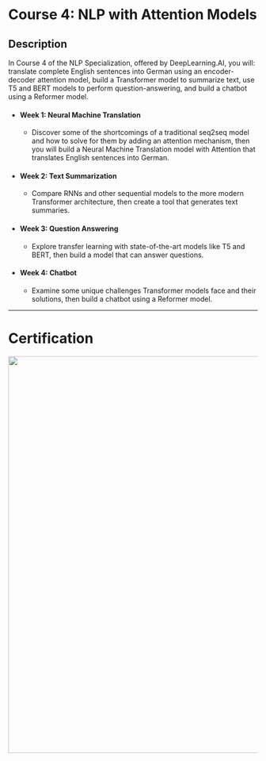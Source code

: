 # Course 4: NLP with Attention Models

## Description
In Course 4 of the NLP Specialization, offered by DeepLearning.AI, you will: translate complete English sentences into German using an encoder-decoder attention model, build a Transformer model to summarize text, use T5 and BERT models to perform question-answering, and build a chatbot using a Reformer model.

- #### Week 1: Neural Machine Translation
	- Discover some of the shortcomings of a traditional seq2seq model and how to solve for them by adding an attention mechanism, then you will build a Neural Machine Translation model with Attention that translates English sentences into German.
- #### Week 2: Text Summarization 
	- Compare RNNs and other sequential models to the more modern Transformer architecture, then create a tool that generates text summaries.
- #### Week 3: Question Answering
	- Explore transfer learning with state-of-the-art models like T5 and BERT, then build a model that can answer questions.
- #### Week 4: Chatbot
	- Examine some unique challenges Transformer models face and their solutions, then build a chatbot using a Reformer model.

---

# Certification
<p align="center">
  <img src="../Natural Language Processing Certification Images/Courses/Natural_Language_Processing_with_Attention.jpg" | width=800 />
</p>
